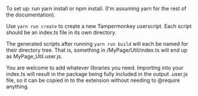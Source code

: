 To set up:  run yarn install or npm install. (I'm assuming yarn for the rest of the documentation).

Use `yarn run create` to create a new Tampermonkey userscript.  Each script should be an index.ts file in its own directory.  

The generated scripts after running `yarn run build` will each be named for their directory tree.  That is, something in /MyPage/Util/index.ts will end up as MyPage_Util.user.js.

You are welcome to add whatever libraries you need.  Importing into your index.ts will result in the package being fully included in the output .user.js file, so it can be copied in to the extension without needing to @require anything.
